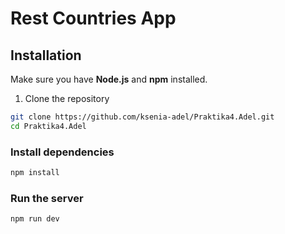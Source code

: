 # Rest Countries App


##  Installation
Make sure you have **Node.js** and **npm** installed.

1. Clone the repository

```bash
git clone https://github.com/ksenia-adel/Praktika4.Adel.git
cd Praktika4.Adel
```

### Install dependencies

```bash
npm install
```

### Run the server

```bash
npm run dev
```
